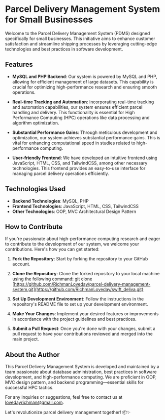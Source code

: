 # Parcel Delivery Management System for Small Businesses

Welcome to the Parcel Delivery Management System (PDMS) designed specifically for small businesses. This initiative aims to enhance customer satisfaction and streamline shipping processes by leveraging cutting-edge technologies and best practices in software development.

## Features

- **MySQL and PHP Backend**: Our system is powered by MySQL and PHP, allowing for efficient management of large datasets. This capability is crucial for optimizing high-performance research and ensuring smooth operations.

- **Real-time Tracking and Automation**: Incorporating real-time tracking and automation capabilities, our system ensures efficient parcel handling and delivery. This functionality is essential for High Performance Computing (HPC) operations like data processing and algorithm optimization.

- **Substantial Performance Gains**: Through meticulous development and optimization, our system achieves substantial performance gains. This is vital for enhancing computational speed in studies related to high-performance computing.

- **User-friendly Frontend**: We have developed an intuitive frontend using JavaScript, HTML, CSS, and TailwindCSS, among other necessary technologies. This frontend provides an easy-to-use interface for managing parcel delivery operations efficiently.

## Technologies Used

- **Backend Technologies**: MySQL, PHP
- **Frontend Technologies**: JavaScript, HTML, CSS, TailwindCSS
- **Other Technologies**: OOP, MVC Architectural Design Pattern

## How to Contribute

If you're passionate about high-performance computing research and eager to contribute to the development of our system, we welcome your contributions. Here's how you can get started:

1. **Fork the Repository**: Start by forking the repository to your GitHub account.
   
2. **Clone the Repository**: Clone the forked repository to your local machine using the following command: git clone [https://github.com/RichmanLoveday/parcel-delivery-management-system.git](https://github.com/RichmanLoveday/swift_deliva.git)
   
3. **Set Up Development Environment**: Follow the instructions in the repository's README file to set up your development environment.

4. **Make Your Changes**: Implement your desired features or improvements in accordance with the project guidelines and best practices.

5. **Submit a Pull Request**: Once you're done with your changes, submit a pull request to have your contributions reviewed and merged into the main project.

## About the Author

This Parcel Delivery Management System is developed and maintained by a team passionate about database administration, best practices in software development, and high-performance computing. We are proficient in OOP, MVC design pattern, and backend programming—essential skills for successful HPC tactics.

For any inquiries or suggestions, feel free to contact us at [lovedayrichman@gmail.com](mailto:lovedayrichman@yahoo.com).

Let's revolutionize parcel delivery management together! 📦✨


